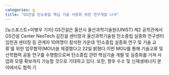 ```yaml
---
categories: g
title: "GS건설 탄소중립 핵심 기술 사용화 위한 연구개발 나서"
---
```

[뉴스포스트=이병우 기자] GS건설은 울산시 울산과학기술원(UNIST) 제2 공학관에서 GS건설 Center NeoTech 김진걸 센터장과 울산과학기술원 탄소중립 실증화 연구센터 임한권 센터장 등 관계자 10여명이 참석한 가운데 ‘탄소중립 실증화 연구 및 기술 교류’를 위한 업무협약(MOU)을 체결했다고 22일 밝혔다.이번 MOU를 통해 기술교류 및 산학협력 공동 연구를 수행함으로써 탄소중립 관련 핵심기술 개발 및 실증화를 거쳐 사업화 모델 확보까지 가능할 것으로 기대하고 있다. 또한, 향후 수소 및 신재생에너지 분야에서도 협력 기